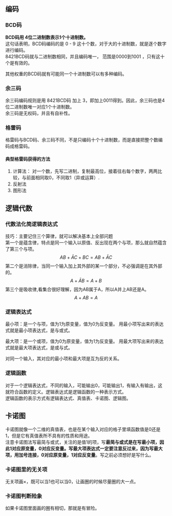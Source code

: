## 编码
### BCD码
**BCD码用 4位二进制数表示1个十进制数。**  
这句话表明，BCD码编码的是 0 - 9 这十个数，对于大的十进制数，就是逐个数字进行编码。  
8421BCD码就与二进制数相同，并且编码唯一， 范围是0000到1001 ，只有这十个是有效的。 

其他权重的BCD码就有可能同一个十进制数可以有多种编码。

### 余三码
余三码编码规则是用 8421BCD码 加上 3，即加上0011得到。因此，余三码也是4位二进制数唯一对应1个十进制数。  
余三码是无权码，并且有自补性。

### 格雷码
格雷码与BCD码、余三码不同，不是只编码十个十进制数，而是直接把整个数编码成格雷码。

#### 典型格雷码获得的方法
1. 计算法： 对一个数，先写二进制，复制最高位，接着往右每个数字，两两比较，与前面相同取0，不同取1（异或运算）.
2. 反射法
3. 图形法

## 逻辑代数
### 代数法化简逻辑表达式
技巧：主要记住三个算律，就可以解决基本上全部问题    
第一个是蕴含律，特点是同一个输入以原值、反出现在两个与项，那么就自然蕴含了第三个与项。  
$$AB+\bar{A}C+BC=AB+\bar{A}C$$ 
第二个是消除律，当同一个输入加上其外部的某一个部分，不必强调是在其外部的。
$$A+\bar{A}B=A+B$$
第三个是吸收律,看集合很好理解，因为AB属于A，所以A并上AB还是A。
$$A+AB=A$$

### 逻辑表达式
最小项：是一个与项，值为1为原变量，值为0为反变量。 用最小项写出来的表达式就是最小项表达式，是与或式。

最大项：是一个或项，值为0为原变量，值为1为反变量。 用最大项写出来的表达式就是最大项表达式，是或与式。

对同一个输入，其对应的最小项和最大项是互为反的关系。
### 逻辑函数
对于一个逻辑表达式，不同的输入，可能输出0，可能输出1，有输入有输出，这就符合函数的定义。逻辑表达式是逻辑函数的一种表示方式。  
逻辑函数的表示方式有逻辑表达式、真值表、卡诺图、逻辑图。

## 卡诺图
卡诺图就像一个二维的真值表，也是在某个输入对应的格子里填函数值是0还是1，但是它有真值表所不具有的性质和用途。  
注意卡诺图法写最简与或式，关注的是值1的项，写**最简与或式是在写最小项，因此1对应原变量，0对应反变量。写最大项表达式一定要注意反过来，因为写最大项，用加号连接，0对应原变量，1对应反变量**。写之前必须想好是写什么。

### 卡诺图里的无关项
无关项画×，既可以当1也可以当0，让画圈的时候尽量圈的大一点。
### 卡诺图判断险象
如果卡诺图里面画的圈有相切，那就是有冒险。



